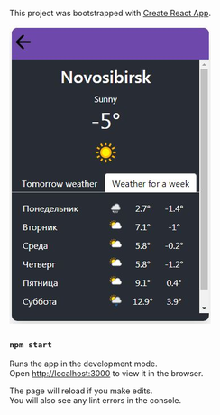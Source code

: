 This project was bootstrapped with [Create React App](https://github.com/facebook/create-react-app).

![Иллюстрация к проекту](https://github.com/kurilovsergey/react-weather/blob/master/src/icon/screen.JPG)


### `npm start`

Runs the app in the development mode.<br>
Open [http://localhost:3000](http://localhost:3000) to view it in the browser.

The page will reload if you make edits.<br>
You will also see any lint errors in the console.



